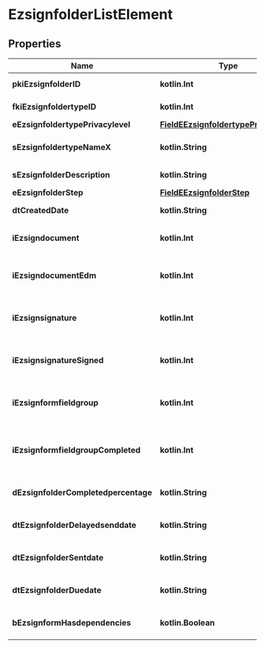 
# EzsignfolderListElement

## Properties
Name | Type | Description | Notes
------------ | ------------- | ------------- | -------------
**pkiEzsignfolderID** | **kotlin.Int** | The unique ID of the Ezsignfolder | 
**fkiEzsignfoldertypeID** | **kotlin.Int** | The unique ID of the Ezsignfoldertype. | 
**eEzsignfoldertypePrivacylevel** | [**FieldEEzsignfoldertypePrivacylevel**](FieldEEzsignfoldertypePrivacylevel.md) |  | 
**sEzsignfoldertypeNameX** | **kotlin.String** | The name of the Ezsignfoldertype in the language of the requester | 
**sEzsignfolderDescription** | **kotlin.String** | The description of the Ezsignfolder | 
**eEzsignfolderStep** | [**FieldEEzsignfolderStep**](FieldEEzsignfolderStep.md) |  | 
**dtCreatedDate** | **kotlin.String** | The date and time at which the object was created | 
**iEzsigndocument** | **kotlin.Int** | The total number of Ezsigndocument in the folder | 
**iEzsigndocumentEdm** | **kotlin.Int** | The total number of Ezsigndocument in the folder that were saved in the edm system | 
**iEzsignsignature** | **kotlin.Int** | The total number of signature blocks in all Ezsigndocuments in the folder | 
**iEzsignsignatureSigned** | **kotlin.Int** | The total number of already signed signature blocks in all Ezsigndocuments in the folder | 
**iEzsignformfieldgroup** | **kotlin.Int** | The total number of Ezsignformfieldgroup in all Ezsigndocuments in the folder | 
**iEzsignformfieldgroupCompleted** | **kotlin.Int** | The total number of completed Ezsignformfieldgroup in all Ezsigndocuments in the folder | 
**dEzsignfolderCompletedpercentage** | **kotlin.String** | Whether the Ezsignform/Ezsignsignatures has dependencies or not | 
**dtEzsignfolderDelayedsenddate** | **kotlin.String** | The date and time at which the Ezsignfolder will be sent in the future. |  [optional]
**dtEzsignfolderSentdate** | **kotlin.String** | The date and time at which the Ezsignfolder was sent the last time. |  [optional]
**dtEzsignfolderDuedate** | **kotlin.String** | The maximum date and time at which the Ezsignfolder can be signed. |  [optional]
**bEzsignformHasdependencies** | **kotlin.Boolean** | Whether the Ezsignform/Ezsignsignatures has dependencies or not |  [optional]



